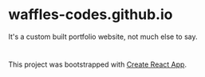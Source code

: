 # waffles-codes.github.io
It's a custom built portfolio website, not much else to say.

#
This project was bootstrapped with [Create React App](https://github.com/facebook/create-react-app).
